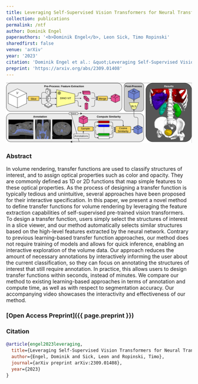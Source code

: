 ```yaml
---
title: Leveraging Self-Supervised Vision Transformers for Neural Transfer Function Design
collection: publications
permalink: /ntf
author: Dominik Engel
paperauthors: '<b>Dominik Engel</b>, Leon Sick, Timo Ropinski'
sharedfirst: false
venue: 'arXiv'
year: '2023'
citation: 'Dominik Engel et al.: &quot;Leveraging Self-Supervised Vision Transformers for Neural Transfer Function Design&quot; <i>arXiv:2309.01408</i>.'
preprint: 'https://arxiv.org/abs/2309.01408'
---
```



![Overview Figure](images/ntf_overview.png)

### Abstract
In volume rendering, transfer functions are used to classify structures of interest, and to assign optical properties such as color and opacity. They are commonly defined as 1D or 2D functions that map simple features to these optical properties. As the process of designing a transfer function is typically tedious and unintuitive, several approaches have been proposed for their interactive specification. In this paper, we present a novel method to define transfer functions for volume rendering by leveraging the feature extraction capabilities of self-supervised pre-trained vision transformers. To design a transfer function, users simply select the structures of interest in a slice viewer, and our method automatically selects similar structures based on the high-level features extracted by the neural network. Contrary to previous learning-based transfer function approaches, our method does not require training of models and allows for quick inference, enabling an interactive exploration of the volume data. Our approach reduces the amount of necessary annotations by interactively informing the user about the current classification, so they can focus on annotating the structures of interest that still require annotation. In practice, this allows users to design transfer functions within seconds, instead of minutes. We compare our method to existing learning-based approaches in terms of annotation and compute time, as well as with respect to segmentation accuracy. Our accompanying video showcases the interactivity and effectiveness of our method.

### [Open Access Preprint]({{ page.preprint }})

### Citation

```bibtex
@article{engel2023leveraging,
  title={Leveraging Self-Supervised Vision Transformers for Neural Transfer Function Design},
  author={Engel, Dominik and Sick, Leon and Ropinski, Timo},
  journal={arXiv preprint arXiv:2309.01408},
  year={2023}
}
```
